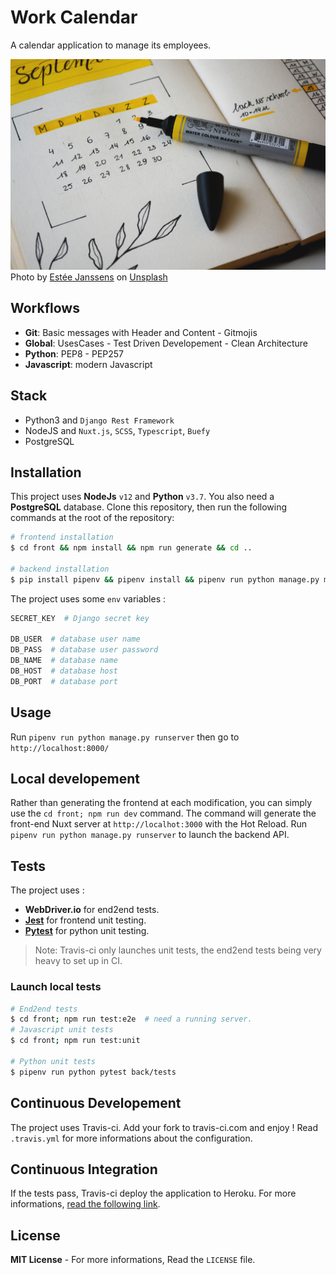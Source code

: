 # Work Calendar

A calendar application to manage its employees.

![calendar shot](/doc/calendar-shot.jpg)
Photo by [Estée Janssens](https://unsplash.com/@esteejanssens?utm_source=unsplash&utm_medium=referral&utm_content=creditCopyText) on [Unsplash](https://unsplash.com/s/photos/calendar?utm_source=unsplash&utm_medium=referral&utm_content=creditCopyText)

## Workflows

- **Git**: Basic messages with Header and Content - Gitmojis
- **Global**: UsesCases - Test Driven Developement - Clean Architecture
- **Python**: PEP8 - PEP257
- **Javascript**: modern Javascript

## Stack

- Python3 and `Django Rest Framework`
- NodeJS and `Nuxt.js`, `SCSS`, `Typescript`, `Buefy`
- PostgreSQL

## Installation

This project uses **NodeJs** `v12` and **Python** `v3.7`.
You also need a **PostgreSQL** database.
Clone this repository, then run the following commands at the root of the repository:

```bash
# frontend installation
$ cd front && npm install && npm run generate && cd ..

# backend installation
$ pip install pipenv && pipenv install && pipenv run python manage.py migrate
```

The project uses some `env` variables :

```bash
SECRET_KEY  # Django secret key

DB_USER  # database user name
DB_PASS  # database user password
DB_NAME  # database name
DB_HOST  # database host
DB_PORT  # database port
```

## Usage

Run `pipenv run python manage.py runserver` then go to `http://localhost:8000/`

## Local developement

Rather than generating the frontend at each modification, you can simply use the `cd front; npm run dev` command. The command will generate the front-end Nuxt server at `http://localhot:3000` with the Hot Reload.
Run `pipenv run python manage.py runserver` to launch the backend API.

## Tests

The project uses :

- **WebDriver.io** for end2end tests.
- **[Jest](https://jestjs.io/)** for frontend unit testing.
- **[Pytest](https://docs.pytest.org/en/stable/)** for python unit testing.

> Note: Travis-ci only launches unit tests, the end2end tests being very heavy to set up in CI.

### Launch local tests

```bash
# End2end tests
$ cd front; npm run test:e2e  # need a running server.
# Javascript unit tests
$ cd front; npm run test:unit

# Python unit tests
$ pipenv run python pytest back/tests
```

## Continuous Developement

The project uses Travis-ci. Add your fork to travis-ci.com and enjoy ! Read `.travis.yml` for more informations about the configuration.

## Continuous Integration

If the tests pass, Travis-ci deploy the application to Heroku. For more informations, [read the following link](https://docs.travis-ci.com/user/deployment/heroku/).

## License

**MIT License** - For more informations, Read the `LICENSE` file.
